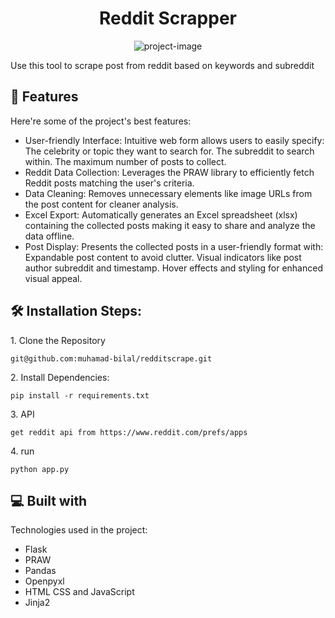 <h1 align="center" id="title">Reddit Scrapper</h1>

<p align="center"><img src="https://socialify.git.ci/muhamad-bilal/redditscrape/image?font=Source%20Code%20Pro&amp;name=1&amp;owner=1&amp;pattern=Diagonal%20Stripes&amp;theme=Dark" alt="project-image"></p>

<p id="description">Use this tool to scrape post from reddit based on keywords and subreddit</p>



  
  
<h2>🧐 Features</h2>

Here're some of the project's best features:

*   User-friendly Interface: Intuitive web form allows users to easily specify: The celebrity or topic they want to search for. The subreddit to search within. The maximum number of posts to collect.
*   Reddit Data Collection: Leverages the PRAW library to efficiently fetch Reddit posts matching the user's criteria.
*   Data Cleaning: Removes unnecessary elements like image URLs from the post content for cleaner analysis.
*   Excel Export: Automatically generates an Excel spreadsheet (xlsx) containing the collected posts making it easy to share and analyze the data offline.
*   Post Display: Presents the collected posts in a user-friendly format with: Expandable post content to avoid clutter. Visual indicators like post author subreddit and timestamp. Hover effects and styling for enhanced visual appeal.

<h2>🛠️ Installation Steps:</h2>

<p>1. Clone the Repository</p>

```
git@github.com:muhamad-bilal/redditscrape.git
```

<p>2. Install Dependencies:</p>

```
pip install -r requirements.txt

```

<p>3. API</p>

```
get reddit api from https://www.reddit.com/prefs/apps
```

<p>4. run</p>

```
python app.py
```

  
  
<h2>💻 Built with</h2>

Technologies used in the project:

*   Flask
*   PRAW
*   Pandas
*   Openpyxl
*   HTML CSS and JavaScript
*   Jinja2
